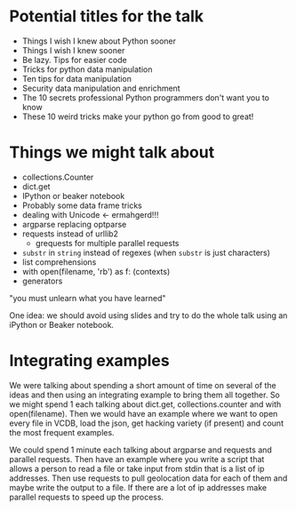 # Potential titles for the talk

- Things I wish I knew about Python sooner
- Things I wish I knew sooner
- Be lazy. Tips for easier code
- Tricks for python data manipulation
- Ten tips for data manipulation
- Security data manipulation and enrichment
- The 10 secrets professional Python programmers don't want you to know
- These 10 weird tricks make your python go from good to great!

# Things we might talk about

- collections.Counter
- dict.get
- IPython or beaker notebook
- Probably some data frame tricks
- dealing with Unicode <- ermahgerd!!!
- argparse replacing optparse
- requests instead of urllib2
  - grequests for multiple parallel requests
- `substr` in `string` instead of regexes (when `substr` is just characters)
- list comprehensions
- with open(filename, 'rb') as f: (contexts)
- generators

"you must unlearn what you have learned"

One idea: we should avoid using slides and try to do the whole talk using an
iPython or Beaker notebook.


# Integrating examples
We were talking about spending a short amount of time on several of the ideas
and then using an integrating example to bring them all together. So we might
spend 1 each talking about dict.get, collections.counter and with open(filename).
Then we would have an example where we want to open every file in VCDB, load the json,
get hacking variety (if present) and count the most frequent examples.

We could spend 1 minute each talking about argparse and requests and parallel requests.
Then have an example where you write a script that allows a person to read a file or
take input from stdin that is a list of ip addresses. Then use requests to pull
geolocation data for each of them and maybe write the output to a file. If there are
a lot of ip addresses make parallel requests to speed up the process.
